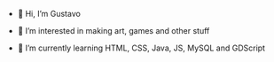 - 👋 Hi, I’m Gustavo

- 👀 I’m interested in making art, games and other stuff

- 🌱 I’m currently learning HTML, CSS, Java, JS, MySQL and GDScript

<!---
gustavoolivv/gustavoolivv is a ✨ special ✨ repository because its `README.md` (this file) appears on your GitHub profile.
You can click the Preview link to take a look at your changes.
--->
